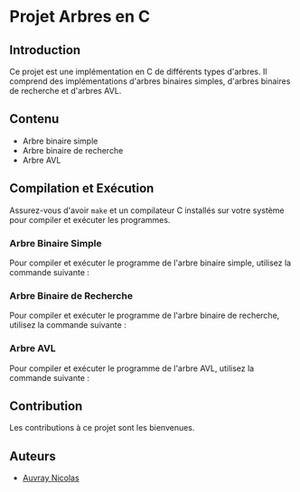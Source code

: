 # Projet Arbres en C

## Introduction
Ce projet est une implémentation en C de différents types d'arbres. Il comprend des implémentations d'arbres binaires simples, d'arbres binaires de recherche et d'arbres AVL.

## Contenu
- Arbre binaire simple
- Arbre binaire de recherche
- Arbre AVL

## Compilation et Exécution
Assurez-vous d'avoir `make` et un compilateur C installés sur votre système pour compiler et exécuter les programmes.

### Arbre Binaire Simple
Pour compiler et exécuter le programme de l'arbre binaire simple, utilisez la commande suivante :

### Arbre Binaire de Recherche
Pour compiler et exécuter le programme de l'arbre binaire de recherche, utilisez la commande suivante :

### Arbre AVL
Pour compiler et exécuter le programme de l'arbre AVL, utilisez la commande suivante :

## Contribution
Les contributions à ce projet sont les bienvenues.

## Auteurs
- [Auvray Nicolas](https://github.com/diveaire)

